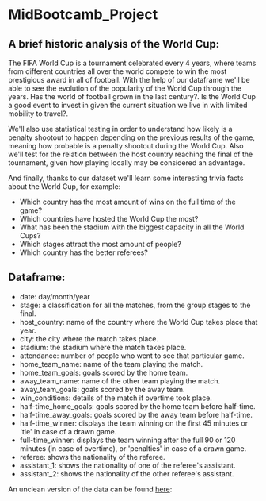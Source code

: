 # MidBootcamb_Project

## A brief historic analysis of the World Cup:

The FIFA World Cup is a tournament celebrated every 4 years, where teams from different countries all over the world compete to win the most prestigious award in all of football. With the help of our dataframe we'll be able to see the evolution of the popularity of the World Cup through the years. Has the world of football grown in the last century?. Is the World Cup a good event to invest in given the current situation we live in with limited mobility to travel?.

We'll also use statistical testing in order to understand how likely is a penalty shootout to happen depending on the previous results of the game, meaning how probable is a penalty shootout during the World Cup. Also we'll test for the relation between the host country reaching the final of the tournament, given how playing locally may be considered an advantage.



And finally, thanks to our dataset we'll learn some interesting trivia facts about the World Cup, for example:

  * Which country has the most amount of wins on the full time of the game?
  * Which countries have hosted the World Cup the most?
  * What has been the stadium with the biggest capacity in all the World Cups?
  * Which stages attract the most amount of people?
  * Which country has the better referees?

## Dataframe:

  - date: day/month/year
  - stage: a classification for all the matches, from the group stages to the final.
  - host_country: name of the country where the World Cup takes place that year.
  - city: the city where the match takes place.
  - stadium: the stadium where the match takes place.
  - attendance: number of people who went to see that particular game.
  - home_team_name: name of the team playing the match.
  - home_team_goals: goals scored by the home team.
  - away_team_name: name of the other team playing the match.
  - away_team_goals: goals scored by the away team.
  - win_conditions: details of the match if overtime took place.
  - half-time_home_goals: goals scored by the home team before half-time.
  - half-time_away_goals: goals scored by the away team before half-time.
  - half-time_winner: displays the team winning on the first 45 minutes or 'tie' in case of a drawn game.
  - full-time_winner: displays the team winning after the full 90 or 120 minutes (in case of overtime), or 'penalties' in case of a drawn game.
  - referee: shows the nationality of the referee.
  - assistant_1: shows the nationality of one of the referee's assistant.
  - assistant_2: shows the nationality of the other referee's assistant.

An unclean version of the data can be found [here](https://www.kaggle.com/datasets/abecklas/fifa-world-cup):
